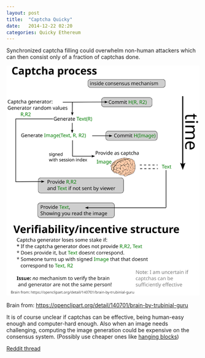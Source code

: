```yaml
---
layout: post
title:  "Captcha Quicky"
date:   2014-12-22 02:20
categories: Quicky Ethereum
---
```


Synchronized captcha filling could overwhelm non-human attackers which can then
consist only of a fraction of captchas done.

<img src="/blog/parts/captcha.svg" title="Diagram how to maybe do captchas">

<span class="subtil">Brain from: <a href="https://openclipart.org/detail/140701/brain-by-trubinial-guru">https://openclipart.org/detail/140701/brain-by-trubinial-guru</a></span>

It is of course unclear if captchas can be effective, being human-easy enough
and computer-hard enough. Also when an image needs challenging, computing the 
image generation could be expensive on the consensus system.
(Possibly use cheaper ones like [hanging blocks](https://o-jasper.github.io/blog/ethereum,/hanging/blocks,/blockchain,/scalability/2014/06/03/hanging_blocks.html))

[Reddit thread](https://www.reddit.com/r/Bitvote/comments/2q0vga/diagram_with_idea_on_how_to_do_captchas_with_a/)
